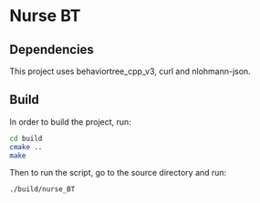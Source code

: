 # Nurse BT

## Dependencies
This project uses behaviortree_cpp_v3, curl and nlohmann-json.

## Build
In order to build the project, run:

```sh
cd build
cmake ..
make
```

Then to run the script, go to the source directory and run:

```sh
./build/nurse_BT
```